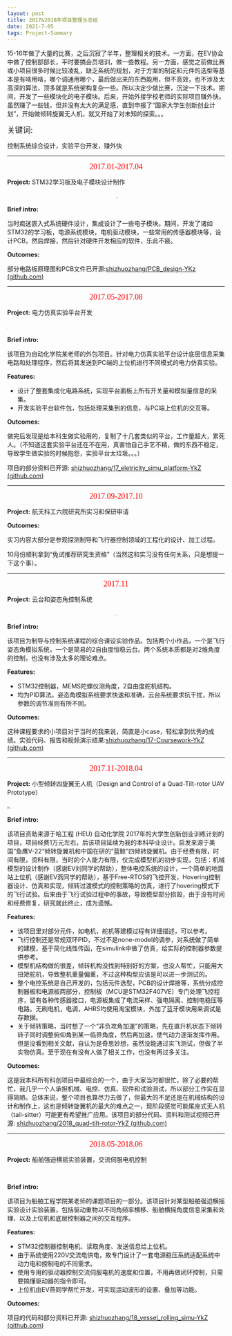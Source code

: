 ```yaml
---
layout: post
title: 2017&2018年项目整理与总结
date: 2021-7-05
tags: Project-Summary
---
```

15-16年做了大量的比赛，之后沉寂了半年，整理相关的技术。一方面，在EV协会中做了控制部部长，平时要搞会员培训，做一些教程。另一方面，感觉之前做比赛或小项目很多时候比较凌乱，缺乏系统的规划，对于方案的制定和元件的选型等基本是有啥用啥，哪个调通用哪个，最后做出来的东西能用，但不高效，也不涉及太高深的算法，顶多就是系统架构复杂一些。所以决定少做比赛，沉淀一下技术。期间，开发了一些模块化的电子模块。后来，开始外接学校老师的实际项目赚外快。虽然赚了一些钱，但并没有太大的满足感，直到申报了“国家大学生创新创业计划”，开始做倾转旋翼无人机，就又开始了对未知的探索。。。

<p align="left"><font face="黑体" size=4>关键词:</font></p> 

控制系统综合设计，实验平台开发，赚外快

___

<center> <font face="黑体" color=red size=4>2017.01-2017.04</font></center>

**Project:**  STM32学习板及电子模块设计制作

<center class="half">
    <img src="https://shizhuozhang.github.io/images/project_summary/IMG_20170621_144514.jpg" style="zoom:10%;" />
    <img src="https://shizhuozhang.github.io/images/project_summary/ahrs.jpg" style="zoom:20%;" />
</center>



**Brief intro:**

当时痴迷嵌入式系统硬件设计，集成设计了一些电子模块。期间，开发了诸如STM32的学习板，电源系统模块，电机驱动模块，一些常用的传感器模块等，设计PCB，然后焊接，然后针对硬件开发相应的软件，乐此不疲。

**Outcomes:**

部分电路板原理图和PCB文件已开源:[shizhuozhang/PCB_design-YKz (github.com)](https://github.com/shizhuozhang/PCB_design-YKz)

___

<center> <font face="黑体" color=red size=4>2017.05-2017.08</font></center>

**Project:**  电力仿真实验平台开发

<img src="https://shizhuozhang.github.io/images/project_summary/1-16348872754551.jpg" style="zoom:15%;" />

<img src="https://shizhuozhang.github.io/images/project_summary/2-16348872993152.jpg" style="zoom:10%;" />

**Brief intro:**

该项目为自动化学院某老师的外包项目。针对电力仿真实验平台设计底层信息采集电路和处理程序，然后将其发送到PC端的上位机进行不同模式的电力仿真实验。

**Features:**

* 设计了整套集成化电路系统，实现平台面板上所有开关量和模拟量信息的采集。
* 开发实验平台软件包，包括处理采集到的信息，与PC端上位机的交互等。

**Outcomes:**

做完后发现是给本科生做实验用的，复制了十几套类似的平台，工作量超大，累死人。（不知道这套实验平台还在不在用，真害怕自己手艺不精，做的东西不稳定，导致学生做实验的时候抱怨，实验平台太垃圾。。。）

项目的部分资料已开源: [shizhuozhang/17_eletricity_simu_platform-YkZ (github.com)](https://github.com/shizhuozhang/17_eletricity_simu_platform-YkZ)

___

<center> <font face="黑体" color=red size=4>2017.09-2017.10</font></center>

**Project:**  航天科工六院研究所实习和保研申请

**Outcomes:**

实习内容大部分是参观探测制导和飞行器控制领域的工程化的设计、加工过程。

10月份顺利拿到“免试推荐研究生资格”（当然这和实习没有任何关系，只是想提一下这个事）。

___

<center> <font face="黑体" color=red size=4>2017.11</font></center>

**Project:**  云台和姿态角控制系统

<center class="half">
    <img src="https://shizhuozhang.github.io/images/project_summary/1.jpg" style="zoom:15%;" />
    <img src="https://shizhuozhang.github.io/images/project_summary/2.jpg" style="zoom:15%;" />
</center>

**Brief intro:**

该项目为制导与控制系统课程的综合课设实验作品。包括两个小作品，一个是飞行姿态角模拟系统，一个是简易的2自由度恒稳云台。两个系统本质都是对2维角度的控制，也没有涉及太多的理论难点。

**Features:**

* STM32控制器，MEMS陀螺仪测角度，2自由度舵机结构。
* 均为PID算法。姿态角模拟系统要求快速和准确，云台系统要求抗干扰，所以参数的调节准则有所不同。

**Outcomes:**

这种课程要求的小项目对于当时的我来说，简直是小case，轻松拿到优秀的成绩。实验代码、报告和视频演示结果:[shizhuozhang/17-Coursework-YkZ (github.com)](https://github.com/shizhuozhang/17-Coursework-YkZ)



___

<center> <font face="黑体" color=red size=4>2017.11-2018.04</font></center>

**Project:** 小型倾转四旋翼无人机（Design and Control of a Quad-Tilt-rotor UAV Prototype）

<img src="https://shizhuozhang.github.io/images/project_summary/Tilt-rotor-bet.JPG" style="zoom:35%;" />

<img src="https://shizhuozhang.github.io/images/project_summary/tiltrotor.jpg" style="zoom:15%;" />

**Brief intro:**

 该项目资助来源于哈工程 (HEU) 自动化学院 2017年的大学生创新创业训练计划的项目，项目经费1万元左右，后该项目延续为我的本科毕业设计。启发来源于美国”鱼鹰V-22“倾转旋翼机和中国在研的“蓝鲸”四倾转旋翼机。由于经费有限，时间有限，资料有限，当时的个人能力有限，仅完成模型机的初步实现，包括：机械模型的设计制作（感谢EV刘同学的帮助），整体电控系统的设计，一个简单的地面站上位机（感谢EV燕同学的帮助），基于Free-RTOS的飞控开发，Hovering控制器设计、仿真和实现，倾转过渡模式的控制策略的仿真，进行了hovering模式下的飞行试验。后来由于飞行试验过程中的事故，导致模型部分损毁，由于没有时间和经费修复，研究就此终止，成为遗憾。

**Features:**

* 该项目里对部分元件，如电机，舵机等建模过程有详细描述，可以参考。
* 飞行控制还是常规双环PID，不过不是none-model的调参，对系统做了简单的建模，基于简化线性传函，在simulink中做了仿真，给实际的控制器参数提供参考。
* 模型机结构做的很差，倾转机构没找到特别好的方案，也没人帮忙，只能用大扭矩舵机，导致整机重量偏重，不过这种构型应该是可以进一步测试的。
* 整个电控系统是自己开发的，包括元件选型，PCB的设计焊接等，系统分成控制器板和电源板两部分，控制板（MCU是STM32F407VE）专门处理飞控程序，留有各种传感器接口，电源板集成了电流采样、强电隔离、控制电稳压等电路。无刷电机，电调，AHRS均使用淘宝模块，外加了蓝牙模块用来调试是存数据。
* 关于倾转策略，当时想了一个“非负攻角加速”的策略，先在直升机状态下倾转转子同时调整俯仰角到某一临界角度，然后再加速，使气动力逐渐发挥作用。但是没看到相关文献，自认为是奇思妙想，虽然没能通过实飞测试，但做了半实物仿真。至于现在有没有人做了相关工作，也没有再过多关注。

**Outcomes:**

这是我本科所有科创项目中最综合的一个，由于大家当时都很忙，除了必要的帮忙，我几乎一个人承担机械、电控、仿真、软件和试验测试，所以部分工作实在显得简陋。总体来说，整个项目也算尽力去做了，但最大的不足还是在机械结构的设计和制作上，这也是倾转旋翼机的最大的难点之一，现阶段感觉可能尾座式无人机（tail-sitter）可能更有希望推广应用。该项目的部分代码、资料和测试视频已开源: [shizhuozhang/2018_quad-tilt-rotor-YkZ (github.com)](https://github.com/shizhuozhang/2018_quad-tilt-rotor-YkZ)



___

<center> <font face="黑体" color=red size=4>2018.05-2018.06</font></center>

**Project:**  船舶强迫横摇实验装置，交流伺服电机控制

<img src="https://shizhuozhang.github.io/images/project_summary/experiment1.jpg" style="zoom:10%;" />

<img src="https://shizhuozhang.github.io/images/project_summary/device1.jpg" style="zoom:8%;" />

**Brief intro:**

该项目为船舶工程学院某老师的课题项目的一部分。该项目针对某型船舶强迫横摇实验设计实验装置，包括驱动重物以不同角频率横移、船舶横摇角度信息采集和处理、以及上位机和底层控制器之间的交互程序。

**Features:**

* STM32控制器控制电机、读取角度、发送信息给上位机。
* 由于系统使用220V交流电供电，故专门设计了一套电源稳压系统适配系统中动力电和控制电的不同需求。
* 使用专用的驱动器控制交流伺服电机的速度和位置，不用再做闭环控制，只需要搞懂驱动器的指令即可。
* 上位机由EV燕同学帮忙开发，可实现运动波形的设置、叠加等功能。

**Outcomes:**

项目的代码和部分资料已开源: [shizhuozhang/18_vessel_rolling_simu-YkZ (github.com)](https://github.com/shizhuozhang/18_vessel_rolling_simu-YkZ)

